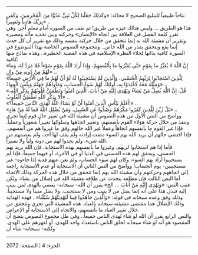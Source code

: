 ------------------------------------------------------------------------

نتاجاً طبيعياً للتبليغ الصحيح لا محالة: «وَكَذلِكَ جَعَلْنا لِكُلِّ نَبِيٍّ عَدُوًّا مِنَ
الْمُجْرِمِينَ، وَكَفى بِرَبِّكَ هادِياً وَنَصِيراً» ..  
هذا هو الطريق ... وليس هنالك غيره من طريق! ثم نقف من السورة أمام معلم
آخر، وهي تقرر كلمة الفصل في العلاقة بين اتجاه «الإنسان» وحركته وبين
تحديد مآله ومصيره وتقرير أن مشيئة الله به إنما تتحقق من خلال حركته بنفسه
وذلك مع تقرير أن كل حدث إنما يقع ويتحقق بقدر من الله خاص.. ومجموعة
النصوص الخاصة بهذا الموضوع في السورة كافية بذاتها لجلاء النظرة الإسلامية
في هذه القضية الخطيرة.. وهذه نماذج منها كافية:  
«إِنَّ اللَّهَ لا يُغَيِّرُ ما بِقَوْمٍ حَتَّى يُغَيِّرُوا ما بِأَنْفُسِهِمْ، وَإِذا أَرادَ اللَّهُ بِقَوْمٍ سُوْءاً
فَلا مَرَدَّ لَهُ، وَما لَهُمْ مِنْ دُونِهِ مِنْ والٍ» ..  
«لِلَّذِينَ اسْتَجابُوا لِرَبِّهِمُ الْحُسْنى، وَالَّذِينَ لَمْ يَسْتَجِيبُوا لَهُ لَوْ أَنَّ لَهُمْ ما فِي
الْأَرْضِ جَمِيعاً وَمِثْلَهُ مَعَهُ لَافْتَدَوْا بِهِ، أُولئِكَ لَهُمْ سُوءُ الْحِسابِ، وَمَأْواهُمْ جَهَنَّمُ
وَبِئْسَ الْمِهادُ» ..  
«قُلْ: إِنَّ اللَّهَ يُضِلُّ مَنْ يَشاءُ وَيَهْدِي إِلَيْهِ مَنْ أَنابَ. الَّذِينَ آمَنُوا وَتَطْمَئِنُّ قُلُوبُهُمْ
بِذِكْرِ اللَّهِ، أَلا بِذِكْرِ اللَّهِ تَطْمَئِنُّ الْقُلُوبُ» ..  
«أَفَلَمْ يَيْأَسِ الَّذِينَ آمَنُوا أَنْ لَوْ يَشاءُ اللَّهُ لَهَدَى النَّاسَ جَمِيعاً؟!» ..  
«بَلْ زُيِّنَ لِلَّذِينَ كَفَرُوا مَكْرُهُمْ وَصُدُّوا عَنِ السَّبِيلِ، وَمَنْ يُضْلِلِ اللَّهُ فَما لَهُ مِنْ هادٍ»
..  
وواضح من النص الأول من هذه النصوص أن مشيئة الله في تغيير حال قوم إنما
تجري وتنفذ من خلال حركة هؤلاء القوم بأنفسهم، وتغيير اتجاهها وسلوكها
تغييراً شعورياً وعملياً. فإذا غير القوم ما بأنفسهم اتجاهاً وعملاً غير الله
حالهم وفق ما غيروا هم من أنفسهم.. فإذا اقتضى حالهم أن يريد الله بهم
السوء مضت إرادته ولم يقف لها أحد، ولم يعصمهم من الله شيء، ولم يجدوا لهم
من دونه ولياً ولا نصيراً.  
فأما إذا هم استجابوا لربهم، وغيروا ما بأنفسهم بهذه الاستجابة، فإن الله
يريد بهم الحسنى، ويحقق لهم هذه الحسنى في الدنيا أو في الآخرة، أو فيهما
جميعاً، فإذا لم يستجيبوا أراد بهم السوء، وكان لهم سوء الحساب، ولم تغن
عنهم فدية إذا جاءوه- غير مستجيبين- يوم الحساب! وواضح من النص الثاني أن
الاستجابة أو عدم الاستجابة راجعة إلى اتجاههم وحركتهم وأن مشيئة الله بهم
إنما تتحقق من خلال هذه الحركة وذلك الاتجاه.  
أما النص الثالث فإن مطلعه يتحدث عن طلاقة مشيئة الله في إضلال من يشاء.
ولكن عقب النص: «وَيَهْدِي إِلَيْهِ مَنْ أَنابَ ... الخ» يقرر أن الله- سبحانه- يقضي
بالهدى لمن ينيب إليه فيدل هذا على أنه إنما يضل من لا ينيب ومن لا يستجيب،
ولا يضل منيباً ولا مستجيباً. وذلك وفق وعده سبحانه في قوله: «وَالَّذِينَ جاهَدُوا
فِينا لَنَهْدِيَنَّهُمْ سُبُلَنا» . فهذه الهداية وذلك الإضلال هما مقتضى مشيئته سبحانه
بالعباد. هذه المشيئة التي تجري وتتحقق من خلال تغيير العباد ما بأنفسهم،
والاتجاه إلى الاستجابة أو الإعراض.  
والنص الرابع يقرر أن الله لو شاء لهدى الناس جميعاً.. وفي ظل مجموع النصوص
يتضح أن المقصود هو أنه لو شاء سبحانه لخلق الناس باستعداد واحد للهدى، أو
لقهرهم على الهدى. ولكنه- سبحانه- شاء أن

------------------------------------------------------------------------

الجزء: 4 ¦ الصفحة: 2072
